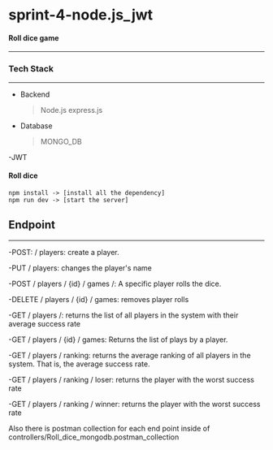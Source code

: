 # sprint-4-node.js_jwt

#### Roll dice game

---

### Tech Stack

---

- Backend
  > Node.js
  > express.js
- Database
  > MONGO_DB
  
-JWT

#### Roll dice

```
npm install -> [install all the dependency]
npm run dev -> [start the server]

```

## Endpoint

---

-POST: / players: create a player.

-PUT / players: changes the player's name

-POST / players / {id} / games /: A specific player rolls the dice.

-DELETE / players / {id} / games: removes player rolls

-GET / players /: returns the list of all players in the system with their average success rate

-GET / players / {id} / games: Returns the list of plays by a player.

-GET / players / ranking: returns the average ranking of all players in the system. That is, the average success rate.

-GET / players / ranking / loser: returns the player with the worst success rate

-GET / players / ranking / winner: returns the player with the worst success rate

Also there is postman collection for each end point inside of controllers/Roll_dice_mongodb.postman_collection
